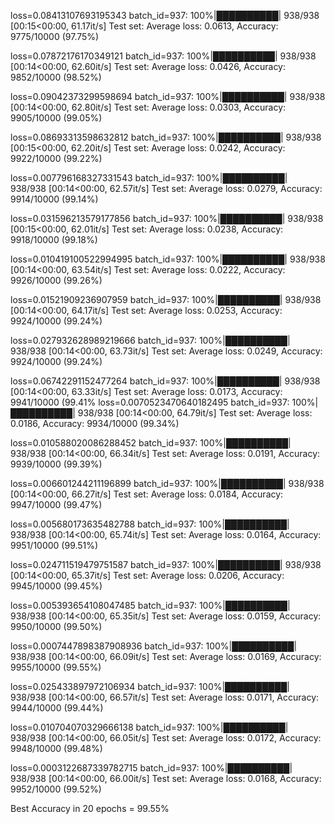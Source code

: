 loss=0.08413107693195343 batch_id=937: 100%|██████████| 938/938 [00:15<00:00, 61.17it/s]
Test set: Average loss: 0.0613, Accuracy: 9775/10000 (97.75%)

loss=0.07872176170349121 batch_id=937: 100%|██████████| 938/938 [00:14<00:00, 62.60it/s]
Test set: Average loss: 0.0426, Accuracy: 9852/10000 (98.52%)

loss=0.09042373299598694 batch_id=937: 100%|██████████| 938/938 [00:14<00:00, 62.80it/s]
Test set: Average loss: 0.0303, Accuracy: 9905/10000 (99.05%)

loss=0.08693313598632812 batch_id=937: 100%|██████████| 938/938 [00:15<00:00, 62.20it/s]
Test set: Average loss: 0.0242, Accuracy: 9922/10000 (99.22%)

loss=0.007796168327331543 batch_id=937: 100%|██████████| 938/938 [00:14<00:00, 62.57it/s]
Test set: Average loss: 0.0279, Accuracy: 9914/10000 (99.14%)

loss=0.031596213579177856 batch_id=937: 100%|██████████| 938/938 [00:15<00:00, 62.01it/s]
Test set: Average loss: 0.0238, Accuracy: 9918/10000 (99.18%)

loss=0.010419100522994995 batch_id=937: 100%|██████████| 938/938 [00:14<00:00, 63.54it/s]
Test set: Average loss: 0.0222, Accuracy: 9926/10000 (99.26%)

loss=0.01521909236907959 batch_id=937: 100%|██████████| 938/938 [00:14<00:00, 64.17it/s]
Test set: Average loss: 0.0253, Accuracy: 9924/10000 (99.24%)

loss=0.027932628989219666 batch_id=937: 100%|██████████| 938/938 [00:14<00:00, 63.73it/s]
Test set: Average loss: 0.0249, Accuracy: 9924/10000 (99.24%)

loss=0.06742291152477264 batch_id=937: 100%|██████████| 938/938 [00:14<00:00, 63.33it/s]
Test set: Average loss: 0.0173, Accuracy: 9941/10000 (99.41%
loss=0.0070523470640182495 batch_id=937: 100%|██████████| 938/938 [00:14<00:00, 64.79it/s]
Test set: Average loss: 0.0186, Accuracy: 9934/10000 (99.34%)

loss=0.010588020086288452 batch_id=937: 100%|██████████| 938/938 [00:14<00:00, 66.34it/s]
Test set: Average loss: 0.0191, Accuracy: 9939/10000 (99.39%)

loss=0.006601244211196899 batch_id=937: 100%|██████████| 938/938 [00:14<00:00, 66.27it/s]
Test set: Average loss: 0.0184, Accuracy: 9947/10000 (99.47%)

loss=0.005680173635482788 batch_id=937: 100%|██████████| 938/938 [00:14<00:00, 65.74it/s]
Test set: Average loss: 0.0164, Accuracy: 9951/10000 (99.51%)

loss=0.024711519479751587 batch_id=937: 100%|██████████| 938/938 [00:14<00:00, 65.37it/s]
Test set: Average loss: 0.0206, Accuracy: 9945/10000 (99.45%)

loss=0.005393654108047485 batch_id=937: 100%|██████████| 938/938 [00:14<00:00, 65.35it/s]
Test set: Average loss: 0.0159, Accuracy: 9950/10000 (99.50%)

loss=0.0007447898387908936 batch_id=937: 100%|██████████| 938/938 [00:14<00:00, 66.09it/s]
Test set: Average loss: 0.0169, Accuracy: 9955/10000 (99.55%)

loss=0.025433897972106934 batch_id=937: 100%|██████████| 938/938 [00:14<00:00, 66.57it/s]
Test set: Average loss: 0.0171, Accuracy: 9944/10000 (99.44%)

loss=0.010704070329666138 batch_id=937: 100%|██████████| 938/938 [00:14<00:00, 66.05it/s]
Test set: Average loss: 0.0172, Accuracy: 9948/10000 (99.48%)

loss=0.0003122687339782715 batch_id=937: 100%|██████████| 938/938 [00:14<00:00, 66.00it/s]
Test set: Average loss: 0.0168, Accuracy: 9952/10000 (99.52%)


Best Accuracy in 20 epochs = 99.55%
